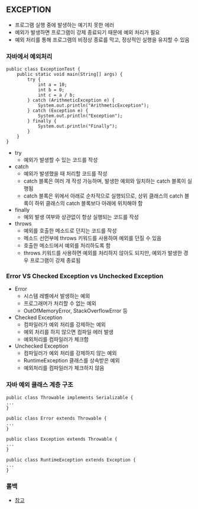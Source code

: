 ## EXCEPTION

* 프로그램 실행 중에 발생하는 예기치 못한 에러
* 예외가 발생하면 프로그램이 강제 종료되기 때문에 예외 처리가 필요
* 예외 처리를 통해 프로그램의 비정상 종료를 막고, 정상적인 실행을 유지할 수 있음

### 자바에서 예외처리

```
public class ExceptionTest {
    public static void main(String[] args) {
        try {
            int a = 10;
            int b = 0;
            int c = a / b;
        } catch (ArithmeticException e) {
            System.out.println("ArithmeticException");
        } catch (Exception e) {
            System.out.println("Exception");
        } finally {
            System.out.println("Finally");
        }
    }
}
```
* try
  * 예외가 발생할 수 있는 코드를 작성
* catch
  * 예외가 발생했을 때 처리할 코드를 작성
  * catch 블록은 여러 개 작성 가능하며, 발생한 예외와 일치하는 catch 블록이 실행됨
  * catch 블록은 위에서 아래로 순차적으로 실행되므로, 상위 클래스의 catch 블록이 하위 클래스의 catch 블록보다 아래에 위치해야 함
* finally
  * 예외 발생 여부와 상관없이 항상 실행되는 코드를 작성
* throws
  * 예외를 호출한 메소드로 던지는 코드를 작성
  * 메소드 선언부에 throws 키워드를 사용하여 예외를 던질 수 있음
  * 호출한 메소드에서 예외를 처리하도록 함
  * throws 키워드를 사용하면 예외를 처리하지 않아도 되지만, 예외가 발생한 경우 프로그램이 강제 종료됨

### Error VS Checked Exception vs Unchecked Exception

* Error
  * 시스템 레벨에서 발생하는 예외
  * 프로그래머가 처리할 수 없는 예외
  * OutOfMemoryError, StackOverflowError 등
* Checked Exception
  * 컴파일러가 예외 처리를 강제하는 예외
  * 예외 처리를 하지 않으면 컴파일 에러 발생
  * 예외처리를 컴파일러가 체크함
* Unchecked Exception
  * 컴파일러가 예외 처리를 강제하지 않는 예외
  * RuntimeException 클래스를 상속받은 예외
  * 예외처리를 컴파일러가 체크하지 않음

### 자바 예외 클래스 계층 구조

```
public class Throwable implements Serializable {
...
}

public class Error extends Throwable {
...
}

public class Exception extends Throwable {
...
}

public class RuntimeException extends Exception {
...
}
```

### 롤백

* <a href="https://www.youtube.com/watch?v=_WkMhytqoCc">참고</a>